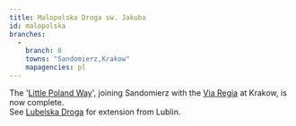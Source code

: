 ```yaml
---
title: Malopolska Droga sw. Jakuba
id: malopolska
branches:
  -
    branch: 0
    towns: "Sandomierz,Krakow"
    mapagencies: pl
---
```


The '[Little Poland Way][0]', joining Sandomierz with the [Via Regia][1] at Krakow, is now complete.  
See [Lubelska Droga][2] for extension from Lublin.

[0]: http://www.malopolskadroga.swjakub.pl/
[1]: regia.html
[2]: lubelska.html